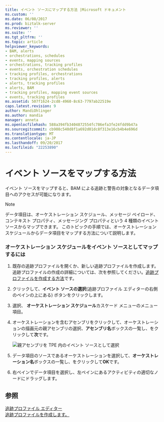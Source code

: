 ```yaml
---
title: イベント ソースにマップする方法 |Microsoft ドキュメント
ms.custom: ''
ms.date: 06/08/2017
ms.prod: biztalk-server
ms.reviewer: ''
ms.suite: ''
ms.tgt_pltfrm: ''
ms.topic: article
helpviewer_keywords:
- BAM, alerts
- orchestrations, schedules
- events, mapping sources
- orchestrations, tracking profiles
- events, orchestration schedules
- tracking profiles, orchestrations
- tracking profiles, alerts
- alerts, tracking profiles
- alerts, BAM
- tracking profiles, mapping event sources
- events, tracking profiles
ms.assetid: 507f1624-2cd8-4960-8c63-7797ab22519e
caps.latest.revision: 9
author: MandiOhlinger
ms.author: mandia
manager: anneta
ms.openlocfilehash: 588a394fb3404872554fc786efa3fe24fdd9b47a
ms.sourcegitcommit: cb908c540d8f1a692d01dc8f313e16cb4b4e696d
ms.translationtype: MT
ms.contentlocale: ja-JP
ms.lasthandoff: 09/20/2017
ms.locfileid: "22253890"
---
```

# <a name="how-to-map-event-sources"></a>イベント ソースをマップする方法
イベント ソースをマップすると、BAM による追跡と警告の対象となるデータ項目へのアクセスが可能になります。  
  
> [!NOTE]
>  データ項目は、オーケストレーション スケジュール、メッセージ ペイロード、コンテキスト プロパティ、メッセージング プロパティという 4 種類のイベント ソースからマップできます。 このトピックの手順では、オーケストレーション スケジュールからデータ項目をマップする方法について説明します。  
  
### <a name="to-map-an-orchestration-schedule-as-an-event-source"></a>オーケストレーション スケジュールをイベント ソースとしてマップするには  
  
1.  既存の追跡プロファイルを開くか、新しい追跡プロファイルを作成します。 追跡プロファイルの作成の詳細については、次を参照してください。[追跡プロファイルを作成する方法](../core/how-to-create-a-tracking-profile.md)です。  
  
2.  クリックして、**イベント ソースの選択**(追跡プロファイル エディターの右側のペインの上にある) ボタンをクリックします。  
  
3.  選択、 **オーケストレーション スケジュール**カスケード メニューのメニュー項目。  
  
4.  オーケストレーションを含むアセンブリをクリックして、オーケストレーションの描画元の親アセンブリの選択、**アセンブリ名**ボックスの一覧し、をクリックして**次**です。  
  
     ![親アセンブリを TPE 内のイベント ソースとして選択](../core/media/tpeselectparentassembly.gif "TPESelectParentAssembly")  
  
5.  データ項目のソースであるオーケストレーションを選択して、**オーケストレーション名**ボックスの一覧し、をクリックして**OK**です。  
  
6.  右ペインでデータ項目を選択し、左ペインにあるアクティビティの適切なノードにドラッグします。  
  
## <a name="see-also"></a>参照  
 [追跡プロファイル エディター](../core/tracking-profile-editor.md)   
 [追跡プロファイルを作成します。](../core/creating-tracking-profiles.md)
